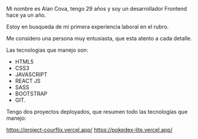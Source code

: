 Mi nombre es Alan Cova, tengo 29 años y soy un desarrollador Frontend hace ya un año.

Estoy en busqueda de mi primera experiencia laboral en el rubro.

Me considero una persona muy entusiasta, que esta atento a cada detalle. 

Las tecnologias que manejo son: 

- HTML5
- CSS3
- JAVASCRIPT
- REACT JS
- SASS
- BOOTSTRAP
- GIT.

Tengo dos proyectos deployados, que resumen todo las tecnologias que manejo: 

https://project-courflix.vercel.app/
https://pokedex-lite.vercel.app/
